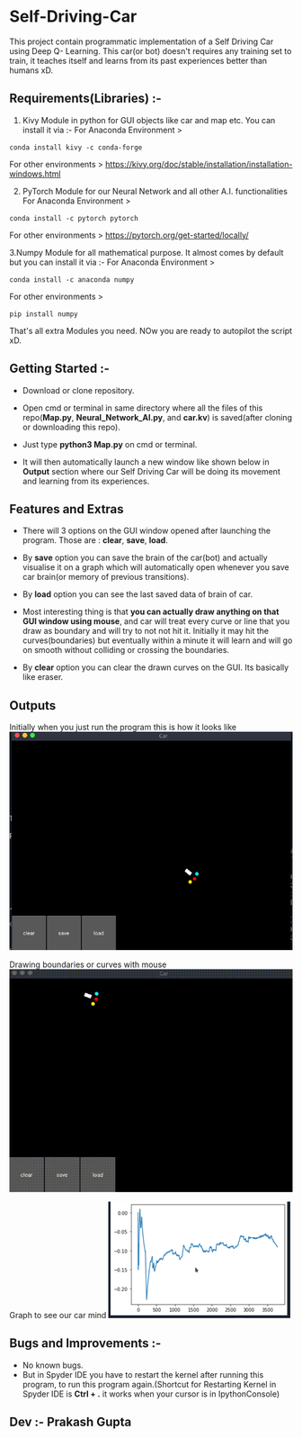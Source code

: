# Self-Driving-Car
This project contain programmatic implementation of a Self Driving Car using Deep Q- Learning. This car(or bot) doesn't requires any training set to train, it teaches itself and learns from its past experiences better than humans xD.

## Requirements(Libraries) :-
1. Kivy Module in python for GUI objects like car and map etc. You can install it via :-
For Anaconda Environment > 
```
conda install kivy -c conda-forge
```
For other environments > 
https://kivy.org/doc/stable/installation/installation-windows.html

2. PyTorch Module for our Neural Network and all other A.I. functionalities
For Anaconda Environment > 
```
conda install -c pytorch pytorch
```
For other environments > 
https://pytorch.org/get-started/locally/

3.Numpy Module for all mathematical purpose. It almost comes by default but you can install it via :-
For Anaconda Environment > 
```
conda install -c anaconda numpy
```
For other environments > 
```
pip install numpy
```
That's all extra Modules you need. NOw you are ready to autopilot the script xD.

## Getting Started :-

- Download or clone repository.

- Open cmd or terminal in same directory where all the files of this repo(**Map.py**, **Neural_Network_AI.py**, and **car.kv**) is saved(after cloning or downloading this repo).

- Just type **python3 Map.py** on cmd or terminal.

- It will then automatically launch a new window like shown below in **Output** section where our Self Driving Car will be doing its movement and learning from its experiences.


## Features and Extras

- There will 3 options on the GUI window opened after launching the program. Those are : **clear**, **save**, **load**.

- By **save** option you can save the brain of the car(bot) and actually visualise it on a graph which will automatically open whenever you save car brain(or memory of previous transitions).

- By **load** option you can see the last saved data of brain of car.

- Most interesting thing is that **you can actually draw anything on that GUI window using mouse**, and car will treat every curve or line that you draw as boundary and will try to not
not hit it. Initially it may hit the curves(boundaries) but eventually within a minute it will learn and will go on smooth without colliding or crossing the boundaries.

- By **clear** option you can clear the drawn curves on the GUI. Its basically like eraser.

## Outputs
Initially when you just run the program this is how it looks like
![GUI WIndow](Outputs/GuiWindow.png)

Drawing boundaries or curves with mouse
![Drawing Curves](Outputs/DrawingCurves.gif)

Graph to see our car mind
![Graph](Outputs/MindGraph.png)


## Bugs and Improvements :-

- No known bugs.
- But in Spyder IDE you have to restart the kernel after running this program, to run this program again.(Shortcut for Restarting Kernel in Spyder IDE is **Ctrl + .** it works when your cursor is in IpythonConsole)

## Dev :- Prakash Gupta



